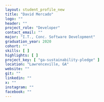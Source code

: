 ```yaml
---
layout: student_profile_new
title: "David Mercado"
logo: ""
header: ""
project_role: "Developer"
contact_email: ""
major: "I.T., Conc. Software Development"
graduation_year: 2020
cohort: ""
skills: [ ]
highlights: [ ]
project_key: [ "ga-sustainability-pledge" ]
location: "Lawrenceville, GA"
website: ""
git: ""
linkedin: ""
x: ""
instagram: ""
facebook: ""
---
```


